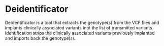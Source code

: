 Deidentificator
===============

Deidentificator is a tool that extracts the genotype(s) from the VCF files and implants clinically associated variants inot the list of transmitted variants. Identification strips the clinically associated variants previously implanted and imports back the genotype(s).
